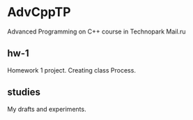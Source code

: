 # AdvCppTP
Advanced Programming on C++ course in Technopark Mail.ru

## hw-1
Homework 1 project. Creating class Process.

## studies
My drafts and experiments.
